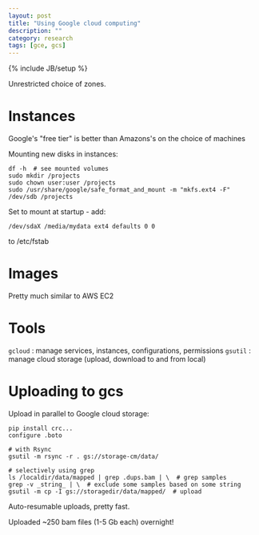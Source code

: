 ```yaml
---
layout: post
title: "Using Google cloud computing"
description: ""
category: research
tags: [gce, gcs]
---
```

{% include JB/setup %}



Unrestricted choice of zones.


# Instances
Google's "free tier" is better than Amazons's on the choice of machines

Mounting new disks in instances:

    df -h  # see mounted volumes
    sudo mkdir /projects
    sudo chown user:user /projects
    sudo /usr/share/google/safe_format_and_mount -m "mkfs.ext4 -F" /dev/sdb /projects

Set to mount at startup - add:

    /dev/sdaX /media/mydata ext4 defaults 0 0

to /etc/fstab

# Images
Pretty much similar to AWS EC2

# Tools
    
`gcloud` : manage services, instances, configurations, permissions
`gsutil` : manage cloud storage (upload, download to and from local)

# Uploading to gcs
Upload in parallel to Google cloud storage:

    pip install crc...
    configure .boto

    # with Rsync
    gsutil -m rsync -r . gs://storage-cm/data/

    # selectively using grep
    ls /localdir/data/mapped | grep .dups.bam | \  # grep samples
    grep -v _string_ | \  # exclude some samples based on some string
    gsutil -m cp -I gs://storagedir/data/mapped/  # upload

Auto-resumable uploads, pretty fast.

Uploaded ~250 bam files (1-5 Gb each) overnight!
